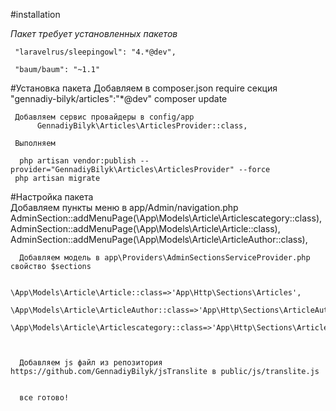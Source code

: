 #installation


*Пакет требует установленных пакетов*

     "laravelrus/sleepingowl": "4.*@dev",
     
     "baum/baum": "~1.1"


#Установка пакета
	 Добавляем в composer.json require секция "gennadiy-bilyk/articles":"*@dev"
	 composer update
     
     Добавляем сервис провайдеры в config/app
	      GennadiyBilyk\Articles\ArticlesProvider::class,
		  
	 Выполняем 
	 
	  php artisan vendor:publish --provider="GennadiyBilyk\Articles\ArticlesProvider" --force
	 php artisan migrate
	 
	  
#Настройка пакета	  
	  Добавляем пункты меню в app/Admin/navigation.php    
	         AdminSection::addMenuPage(\App\Models\Article\Articlescategory::class),
             AdminSection::addMenuPage(\App\Models\Article\Article::class),
             AdminSection::addMenuPage(\App\Models\Article\ArticleAuthor::class),
      
	     
	     
	  Добавляем модель в app\Providers\AdminSectionsServiceProvider.php свойство $sections         
	        
              \App\Models\Article\Article::class=>'App\Http\Sections\Articles',
              \App\Models\Article\ArticleAuthor::class=>'App\Http\Sections\ArticleAuthors',
              \App\Models\Article\Articlescategory::class=>'App\Http\Sections\Articlescategories',
	  

	  
	  Добавляем js файл из репозитория https://github.com/GennadiyBilyk/jsTranslite в public/js/translite.js
	  
	  
	  все готово!